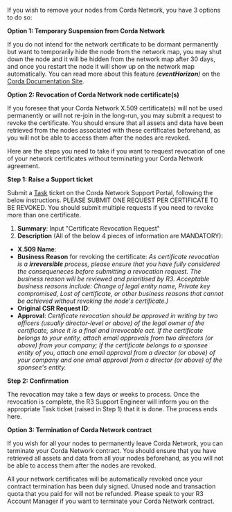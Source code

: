 If you wish to remove your nodes from Corda Network, you have 3 options to do so:

**Option 1: Temporary Suspension from Corda Network**

If you do not intend for the network certificate to be dormant permanently but want to temporarily hide the node from the network map, you may shut down the node and it will be hidden from the network map after 30 days, and once you restart the node it will show up on the network map automatically. You can read more about this feature *(**eventHorizon**)* on the [Corda Documentation Site](https://docs.corda.net/docs/corda-enterprise/4.8/network/network-reqs.html#corda-network-parameters).

**Option 2: Revocation of Corda Network node certificate(s)**

If you foresee that your Corda Network X.509 certificate(s) will not be used permanently or will not re-join in the long-run, you may submit a request to revoke the certificate. You should ensure that all assets and data have been retrieved from the nodes associated with these certificates beforehand, as you will not be able to access them after the nodes are revoked. 

Here are the steps you need to take if you want to request revocation of one of your network certificates without terminating your Corda Network agreement.

**Step 1: Raise a Support ticket**

Submit a [Task](https://r3-cev.atlassian.net/servicedesk/customer/portal/7/group/52/create/116) ticket on the Corda Network Support Portal, following the below instructions. PLEASE SUBMIT ONE REQUEST PER CERTIFICATE TO BE REVOKED. You should submit multiple requests if you need to revoke more than one certificate.

1. **Summary**: Input "Certificate Revocation Request"
2. **Description** (All of the below 4 pieces of information are MANDATORY):

- **X.509 Name**:
- **Business Reason** for revoking the certificate: 
*As certificate revocation is a **irreversible** process, please ensure that you have fully considered the consequeneces before submitting a revocation request. The business reason will be reviewed and prioritised by R3. Acceptable business reasons include: Change of legal entity name, Private key compromised, Lost of certificate, or other business reasons that cannot be achieved without revoking the node's certificate.)*
- **Original CSR Request ID**:
- **Approval**: 
*Certificate revocation should be approved in writing by two officers (usually director-level or above) of the legal owner of the certificate, since it is a final and irrevocable act. If the certificate belongs to your entity, attach email approvals from two directors (or above) from your company; If the certificate belongs to a sponsee entity of you, attach one email approval from a director (or above) of your company and one email approval from a director (or above) of the sponsee's entity.*

**Step 2: Confirmation**

The revocation may take a few days or weeks to process. Once the revocation is complete, the R3 Support Engineer will inform you on the appropriate Task ticket (raised in Step 1) that it is done. The process ends here.

**Option 3: Termination of Corda Network contract**

If you wish for all your nodes to permanently leave Corda Network, you can terminate your Corda Network contract. You should ensure that you have retrieved all assets and data from all your nodes beforehand, as you will not be able to access them after the nodes are revoked. 

All your network certificates will be automatically revoked once your contract termination has been duly signed. Unused node and transaction quota that you paid for will not be refunded. Please speak to your R3 Account Manager if you want to terminate your Corda Network contract.
